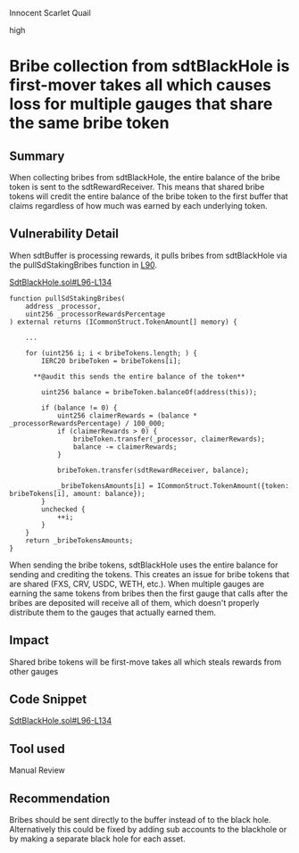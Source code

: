 Innocent Scarlet Quail

high

# Bribe collection from sdtBlackHole is first-mover takes all which causes loss for multiple gauges that share the same bribe token

## Summary

When collecting bribes from sdtBlackHole, the entire balance of the bribe token is sent to the sdtRewardReceiver. This means that shared bribe tokens will credit the entire balance of the bribe token to the first buffer that claims regardless of how much was earned by each underlying token.

## Vulnerability Detail

When sdtBuffer is processing rewards, it pulls bribes from sdtBlackHole via the pullSdStakingBribes function in [L90](https://github.com/sherlock-audit/2023-11-convergence/blob/main/sherlock-cvg/contracts/Rewards/StakeDAO/SdtBuffer.sol#L90). 

[SdtBlackHole.sol#L96-L134](https://github.com/sherlock-audit/2023-11-convergence/blob/main/sherlock-cvg/contracts/Rewards/StakeDAO/SdtBlackHole.sol#L96-L134)

    function pullSdStakingBribes(
        address _processor,
        uint256 _processorRewardsPercentage
    ) external returns (ICommonStruct.TokenAmount[] memory) {

        ...

        for (uint256 i; i < bribeTokens.length; ) {
            IERC20 bribeToken = bribeTokens[i];

          **@audit this sends the entire balance of the token**

            uint256 balance = bribeToken.balanceOf(address(this));

            if (balance != 0) {
                uint256 claimerRewards = (balance * _processorRewardsPercentage) / 100_000;
                if (claimerRewards > 0) {
                    bribeToken.transfer(_processor, claimerRewards);
                    balance -= claimerRewards;
                }

                bribeToken.transfer(sdtRewardReceiver, balance);

                _bribeTokensAmounts[i] = ICommonStruct.TokenAmount({token: bribeTokens[i], amount: balance});
            }
            unchecked {
                ++i;
            }
        }
        return _bribeTokensAmounts;
    }

When sending the bribe tokens, sdtBlackHole uses the entire balance for sending and crediting the tokens. This creates an issue for bribe tokens that are shared (FXS, CRV, USDC, WETH, etc.). When multiple gauges are earning the same tokens from bribes then the first gauge that calls after the bribes are deposited will receive all of them, which doesn't properly distribute them to the gauges that actually earned them.

## Impact

Shared bribe tokens will be first-move takes all which steals rewards from other gauges

## Code Snippet

[SdtBlackHole.sol#L96-L134](https://github.com/sherlock-audit/2023-11-convergence/blob/main/sherlock-cvg/contracts/Rewards/StakeDAO/SdtBlackHole.sol#L96-L134)

## Tool used

Manual Review

## Recommendation

Bribes should be sent directly to the buffer instead of to the black hole. Alternatively this could be fixed by adding sub accounts to the blackhole or by making a separate black hole for each asset.
